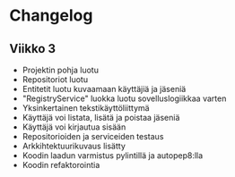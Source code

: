 # Changelog

## Viikko 3

- Projektin pohja luotu
- Repositoriot luotu
- Entitetit luotu kuvaamaan käyttäjiä ja jäseniä
- "RegistryService" luokka luotu sovelluslogiikkaa varten
- Yksinkertainen tekstikäyttöliittymä
- Käyttäjä voi listata, lisätä ja poistaa jäseniä
- Käyttäjä voi kirjautua sisään
- Repositorioiden ja serviceiden testaus
- Arkkihtektuurikuvaus lisätty
- Koodin laadun varmistus pylintillä ja autopep8:lla
- Koodin refaktorointia
